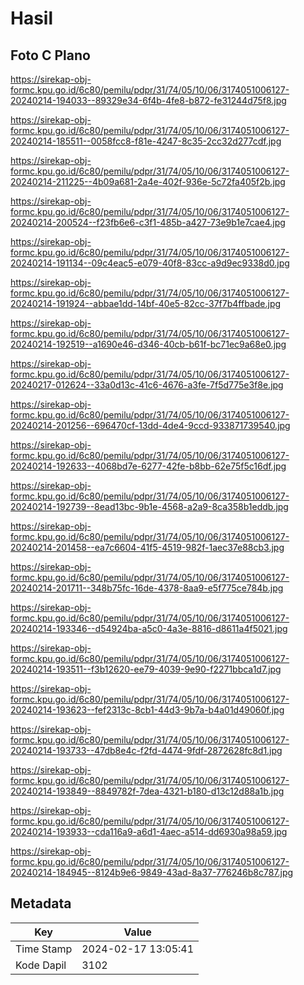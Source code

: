 # Hasil

## Foto C Plano

https://sirekap-obj-formc.kpu.go.id/6c80/pemilu/pdpr/31/74/05/10/06/3174051006127-20240214-194033--89329e34-6f4b-4fe8-b872-fe31244d75f8.jpg

https://sirekap-obj-formc.kpu.go.id/6c80/pemilu/pdpr/31/74/05/10/06/3174051006127-20240214-185511--0058fcc8-f81e-4247-8c35-2cc32d277cdf.jpg

https://sirekap-obj-formc.kpu.go.id/6c80/pemilu/pdpr/31/74/05/10/06/3174051006127-20240214-211225--4b09a681-2a4e-402f-936e-5c72fa405f2b.jpg

https://sirekap-obj-formc.kpu.go.id/6c80/pemilu/pdpr/31/74/05/10/06/3174051006127-20240214-200524--f23fb6e6-c3f1-485b-a427-73e9b1e7cae4.jpg

https://sirekap-obj-formc.kpu.go.id/6c80/pemilu/pdpr/31/74/05/10/06/3174051006127-20240214-191134--09c4eac5-e079-40f8-83cc-a9d9ec9338d0.jpg

https://sirekap-obj-formc.kpu.go.id/6c80/pemilu/pdpr/31/74/05/10/06/3174051006127-20240214-191924--abbae1dd-14bf-40e5-82cc-37f7b4ffbade.jpg

https://sirekap-obj-formc.kpu.go.id/6c80/pemilu/pdpr/31/74/05/10/06/3174051006127-20240214-192519--a1690e46-d346-40cb-b61f-bc71ec9a68e0.jpg

https://sirekap-obj-formc.kpu.go.id/6c80/pemilu/pdpr/31/74/05/10/06/3174051006127-20240217-012624--33a0d13c-41c6-4676-a3fe-7f5d775e3f8e.jpg

https://sirekap-obj-formc.kpu.go.id/6c80/pemilu/pdpr/31/74/05/10/06/3174051006127-20240214-201256--696470cf-13dd-4de4-9ccd-933871739540.jpg

https://sirekap-obj-formc.kpu.go.id/6c80/pemilu/pdpr/31/74/05/10/06/3174051006127-20240214-192633--4068bd7e-6277-42fe-b8bb-62e75f5c16df.jpg

https://sirekap-obj-formc.kpu.go.id/6c80/pemilu/pdpr/31/74/05/10/06/3174051006127-20240214-192739--8ead13bc-9b1e-4568-a2a9-8ca358b1eddb.jpg

https://sirekap-obj-formc.kpu.go.id/6c80/pemilu/pdpr/31/74/05/10/06/3174051006127-20240214-201458--ea7c6604-41f5-4519-982f-1aec37e88cb3.jpg

https://sirekap-obj-formc.kpu.go.id/6c80/pemilu/pdpr/31/74/05/10/06/3174051006127-20240214-201711--348b75fc-16de-4378-8aa9-e5f775ce784b.jpg

https://sirekap-obj-formc.kpu.go.id/6c80/pemilu/pdpr/31/74/05/10/06/3174051006127-20240214-193346--d54924ba-a5c0-4a3e-8816-d8611a4f5021.jpg

https://sirekap-obj-formc.kpu.go.id/6c80/pemilu/pdpr/31/74/05/10/06/3174051006127-20240214-193511--f3b12620-ee79-4039-9e90-f2271bbca1d7.jpg

https://sirekap-obj-formc.kpu.go.id/6c80/pemilu/pdpr/31/74/05/10/06/3174051006127-20240214-193623--fef2313c-8cb1-44d3-9b7a-b4a01d49060f.jpg

https://sirekap-obj-formc.kpu.go.id/6c80/pemilu/pdpr/31/74/05/10/06/3174051006127-20240214-193733--47db8e4c-f2fd-4474-9fdf-2872628fc8d1.jpg

https://sirekap-obj-formc.kpu.go.id/6c80/pemilu/pdpr/31/74/05/10/06/3174051006127-20240214-193849--8849782f-7dea-4321-b180-d13c12d88a1b.jpg

https://sirekap-obj-formc.kpu.go.id/6c80/pemilu/pdpr/31/74/05/10/06/3174051006127-20240214-193933--cda116a9-a6d1-4aec-a514-dd6930a98a59.jpg

https://sirekap-obj-formc.kpu.go.id/6c80/pemilu/pdpr/31/74/05/10/06/3174051006127-20240214-184945--8124b9e6-9849-43ad-8a37-776246b8c787.jpg


## Metadata

| Key        | Value               |
| ---------- | ------------------- |
| Time Stamp | 2024-02-17 13:05:41 |
| Kode Dapil | 3102                |



